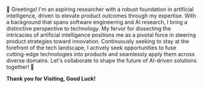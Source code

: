 👋 Greetings! I'm an aspiring researcher with a robust foundation in artificial intelligence, driven to elevate product outcomes through my expertise. With a background that spans software engineering and AI research, I bring a distinctive perspective to technology. My fervor for dissecting the intricacies of artificial intelligence positions me as a pivotal force in steering product strategies toward innovation. Continuously seeking to stay at the forefront of the tech landscape, I actively seek opportunities to fuse cutting-edge technologies into products and seamlessly apply them across diverse domains. Let's collaborate to shape the future of AI-driven solutions together! 🚀

**Thank you for Visiting, Good Luck!**
